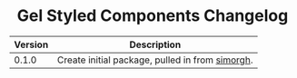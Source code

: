 <h1 align="center">Gel Styled Components Changelog</h1>

| Version | Description |
|---------|-------------|
| 0.1.0   | Create initial package, pulled in from [simorgh](https://github.com/BBC-News/psammead/blob/latest/CONTRIBUTING.md). |
